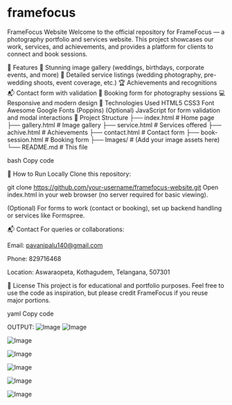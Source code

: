 # framefocus
FrameFocus Website
Welcome to the official repository for FrameFocus — a photography portfolio and services website. This project showcases our work, services, and achievements, and provides a platform for clients to connect and book sessions.

🌟 Features
📸 Stunning image gallery (weddings, birthdays, corporate events, and more)
📝 Detailed service listings (wedding photography, pre-wedding shoots, event coverage, etc.)
🏆 Achievements and recognitions
📬 Contact form with validation
📅 Booking form for photography sessions
💻 Responsive and modern design
🚀 Technologies Used
HTML5
CSS3
Font Awesome
Google Fonts (Poppins)
(Optional) JavaScript for form validation and modal interactions
📂 Project Structure
├── index.html # Home page ├── gallery.html # Image gallery ├── service.html # Services offered ├── achive.html # Achievements ├── contact.html # Contact form ├── book-session.html # Booking form ├── Images/ # (Add your image assets here) └── README.md # This file

bash Copy code

🔧 How to Run Locally
Clone this repository:

git clone https://github.com/your-username/framefocus-website.git
Open index.html in your web browser (no server required for basic viewing).

(Optional) For forms to work (contact or booking), set up backend handling or services like Formspree.

📬 Contact For queries or collaborations:

Email: pavanipalu140@gmail.com

Phone: 829716468

Location: Aswaraopeta, Kothagudem, Telangana, 507301

📜 License This project is for educational and portfolio purposes. Feel free to use the code as inspiration, but please credit FrameFocus if you reuse major portions.

yaml Copy code

OUTPUT:
![Image](https://github.com/user-attachments/assets/f64a086c-b3a7-4635-bdca-af29743405fc)
![Image](https://github.com/user-attachments/assets/68bd88be-bc60-47bd-8dbc-52caac5ba7a1)

![Image](https://github.com/user-attachments/assets/b78f400a-97a6-4b75-9eeb-76fe5cb6ccd7)

![Image](https://github.com/user-attachments/assets/e9971892-d5b8-4ccb-b20c-7e64b6c7c1cc)

![Image](https://github.com/user-attachments/assets/a83439cd-3324-4dcb-a494-552de78c82f0)

![Image](https://github.com/user-attachments/assets/5d1f77cd-188c-4245-add4-52b4a42da778)

![Image](https://github.com/user-attachments/assets/a24930a5-6830-487b-8276-518bdd056a9c)
